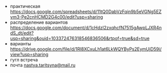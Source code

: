 - практическая https://docs.google.com/spreadsheets/d/11tQ0DabVzFqin9b5eVGNg5EZvm3-Pe2cnHCMD2G4c00/edit?usp=sharing
- распределение вариантов https://docs.google.com/document/d/1cHdzI2zxqhcfN7515gAwpLJXR4ndS_dt/edit?usp=sharing&ouid=103372476318546836506&rtpof=true&sd=true
- варианты https://drive.google.com/file/d/1Rl8XCxuLh1at6LkWQYByPs2EymUjD59i/view?usp=sharing
- гугл встреча 
- почта nastya.taritsyna@mail.ru 
